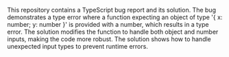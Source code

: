 This repository contains a TypeScript bug report and its solution. The bug demonstrates a type error where a function expecting an object of type '{ x: number; y: number }' is provided with a number, which results in a type error. The solution modifies the function to handle both object and number inputs, making the code more robust. The solution shows how to handle unexpected input types to prevent runtime errors.
